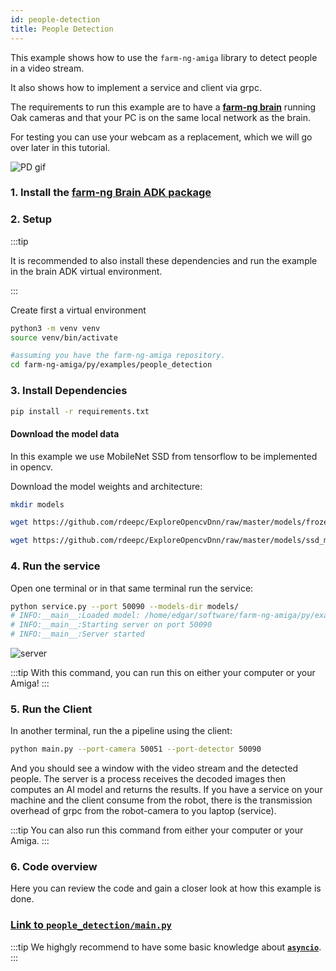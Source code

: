 ```yaml
---
id: people-detection
title: People Detection
---
```



This example shows how to use the `farm-ng-amiga` library to detect people in a video stream.

It also shows how to implement a service and client via grpc.

The requirements to run this example are to have a [**farm-ng brain**](/docs/brain/) running Oak cameras and that your PC is on the same local network as the brain.

For testing you can use your webcam as a replacement, which we will go over later in this tutorial.

![PD gif](https://user-images.githubusercontent.com/64480560/229892116-e99de4d2-577a-4c38-876f-4ba03429d52c.gif)

### 1. Install the [farm-ng Brain ADK package](/docs/brain/brain-install)

### 2. Setup

:::tip

It is recommended to also install these dependencies and run the example in the brain ADK virtual environment.

:::

Create first a virtual environment

```bash
python3 -m venv venv
source venv/bin/activate
```

```bash
#assuming you have the farm-ng-amiga repository.
cd farm-ng-amiga/py/examples/people_detection
```

### 3. Install Dependencies

```bash
pip install -r requirements.txt
```

#### Download the model data

In this example we use MobileNet SSD from tensorflow to be implemented in opencv.

Download the model weights and architecture:

```bash
mkdir models
```

```bash
wget https://github.com/rdeepc/ExploreOpencvDnn/raw/master/models/frozen_inference_graph.pb -O models/frozen_inference_graph.pb
```

```bash
wget https://github.com/rdeepc/ExploreOpencvDnn/raw/master/models/ssd_mobilenet_v2_coco_2018_03_29.pbtxt -O models/ssd_mobilenet_v2_coco_2018_03_29.pbtxt
```

### 4. Run the service

Open one terminal or in that same terminal run the service:

```bash
python service.py --port 50090 --models-dir models/
# INFO:__main__:Loaded model: /home/edgar/software/farm-ng-amiga/py/examples/people_detection/models
# INFO:__main__:Starting server on port 50090
# INFO:__main__:Server started
```

![server](https://user-images.githubusercontent.com/64480560/229893034-7302d479-692a-4907-98e1-87a31b60fc19.png)

:::tip
With this command, you can run this on either your computer or your Amiga!
:::

### 5. Run the Client

In another terminal, run the a pipeline using the client:

```bash
python main.py --port-camera 50051 --port-detector 50090
```

And you should see a window with the video stream and the detected people. The server is a process receives the decoded images then computes an AI model and returns the results. If you have a service on your machine and the client consume from the robot, there is the transmission overhead of grpc from the robot-camera to you laptop (service).

:::tip
You can also run this command from either your computer or your Amiga.
:::

### 6. Code overview

Here you can review the code and gain a closer look at how this example is done.

### [Link to `people_detection/main.py`](https://github.com/farm-ng/farm-ng-amiga/blob/main/py/examples/people_detection/main.py)

:::tip
We highgly recommend to have some basic knowledge about [**`asyncio`**](https://docs.python.org/3/library/asyncio.html).
:::
